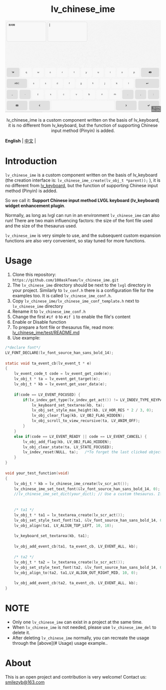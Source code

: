 <h1 align="center"> lv_chinese_ime</h1>

<p align="center">
<img src="src/chinese_ime_demo.gif">
</p>

<p align="center">
lv_chinese_ime is a custom component written on the basis of lv_keyboard, it is no different from lv_keyboard, but the function of supporting Chinese input method (Pinyin) is added.
</p>


**English** | [中文](./README_zh.md) |



# Introduction

`lv_chinese_ime` is a custom component written on the basis of lv_keyboard (the creation interface is: `lv_chinese_ime_create(lv_obj_t *parent));` ), it is no different from [lv_keyboard](https://docs.lvgl.io/master/widgets/extra/keyboard.html), but the function of supporting Chinese input method (Pinyin) is added.

So we call it: **Support Chinese input method LVGL keyboard (lv_keyboard) widget enhancement plugin**.

Normally, as long as lvgl can run in an environment `lv_chinese_ime` can also run! There are two main influencing factors: the size of the font file used and the size of the thesaurus used.

`lv_chinese_ime` is very simple to use, and the subsequent custom expansion functions are also very convenient, so stay tuned for more functions.


# Usage

1. Clone this repository:  `https://github.com/100askTeam/lv_chinese_ime.git`
2. The `lv_chinese_ime` directory should be next to the `lvgl` directory in your project.
Similarly to `lv_conf.h` there is a configuration file for the examples too. It is called `lv_chinese_ime_conf.h`.
3. Copy `lv_chinese_ime/lv_chinese_ime_conf_template.h` next to `lv_chinese_ime` directory
4. Rename it to `lv_chinese_ime_conf.h`
5. Change the first `#if 0` to `#if 1` to enable the file's content
6. Enable or Disable function
7. To prepare a font file or thesaurus file, read more:  [lv_chinese_ime/test/README.md](test/README.md)
8. Use example:

```c
/*declare font*/
LV_FONT_DECLARE(lv_font_source_han_sans_bold_14);

static void ta_event_cb(lv_event_t * e)
{
    lv_event_code_t code = lv_event_get_code(e);
    lv_obj_t * ta = lv_event_get_target(e);
    lv_obj_t * kb = lv_event_get_user_data(e);

    if(code == LV_EVENT_FOCUSED) {
        if(lv_indev_get_type(lv_indev_get_act()) != LV_INDEV_TYPE_KEYPAD) {
            lv_keyboard_set_textarea(kb, ta);
            lv_obj_set_style_max_height(kb, LV_HOR_RES * 2 / 3, 0);
            lv_obj_clear_flag(kb, LV_OBJ_FLAG_HIDDEN);
            lv_obj_scroll_to_view_recursive(ta, LV_ANIM_OFF);
        }
    }
    else if(code == LV_EVENT_READY || code == LV_EVENT_CANCEL) {
        lv_obj_add_flag(kb, LV_OBJ_FLAG_HIDDEN);
        lv_obj_clear_state(ta, LV_STATE_FOCUSED);
        lv_indev_reset(NULL, ta);   /*To forget the last clicked object to make it focusable again*/
    }
}

void your_test_function(void)
{
    lv_obj_t * kb = lv_chinese_ime_create(lv_scr_act());
    lv_chinese_ime_set_text_font(&lv_font_source_han_sans_bold_14, 0);   // set font
    //lv_chinese_ime_set_dict(your_dict); // Use a custom thesaurus. If it is not set, the built-in thesaurus will be used


    /* ta1 */
    lv_obj_t * ta1 = lv_textarea_create(lv_scr_act());
    lv_obj_set_style_text_font(ta1, &lv_font_source_han_sans_bold_14, 0);   // set font
    lv_obj_align(ta1, LV_ALIGN_TOP_LEFT, 10, 10);

    lv_keyboard_set_textarea(kb, ta1);

    lv_obj_add_event_cb(ta1, ta_event_cb, LV_EVENT_ALL, kb);

    /* ta2 */
    lv_obj_t * ta2 = lv_textarea_create(lv_scr_act());
    lv_obj_set_style_text_font(ta2, &lv_font_source_han_sans_bold_14, 0);   // set font
    lv_obj_align_to(ta2, ta1,LV_ALIGN_OUT_RIGHT_MID, 10, 0);

    lv_obj_add_event_cb(ta2, ta_event_cb, LV_EVENT_ALL, kb);
}
```


# NOTE
- Only one `lv_chinese_ime` can exist in a project at the same time.
- When `lv_chinese_ime` is not needed, please use `lv_chinese_ime_del` to delete it.
- After deleting `lv_chinese_ime` normally, you can recreate the usage through the [above](# Usage) usage example..



# About
This is an open project and contribution is very welcome!
Contact us: smilezyb@163.com